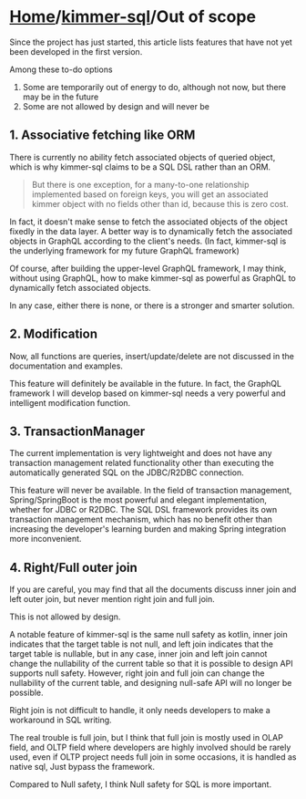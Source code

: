 # [Home](https://github.com/babyfish-ct/kimmer)/[kimmer-sql](./README.md)/Out of scope

Since the project has just started, this article lists features that have not yet been developed in the first version.

Among these to-do options

1. Some are temporarily out of energy to do, although not now, but there may be in the future
2. Some are not allowed by design and will never be

## 1. Associative fetching like ORM

There is currently no ability fetch associated objects of queried object, which is why kimmer-sql claims to be a SQL DSL rather than an ORM.

> But there is one exception, for a many-to-one relationship implemented based on foreign keys, you will get an associated kimmer object with no fields other than id, because this is zero cost.

In fact, it doesn't make sense to fetch the associated objects of the object fixedly in the data layer. A better way is to dynamically fetch the associated objects in GraphQL according to the client's needs. (In fact, kimmer-sql is the underlying framework for my future GraphQL framework)

Of course, after building the upper-level GraphQL framework, I may think, without using GraphQL, how to make kimmer-sql as powerful as GraphQL to dynamically fetch  associated objects.

In any case, either there is none, or there is a stronger and smarter solution.

## 2. Modification

Now, all functions are queries, insert/update/delete are not discussed in the documentation and examples.

This feature will definitely be available in the future. In fact, the GraphQL framework I will develop based on kimmer-sql needs a very powerful and intelligent modification function.

## 3. TransactionManager

The current implementation is very lightweight and does not have any transaction management related functionality other than executing the automatically generated SQL on the JDBC/R2DBC connection.

This feature will never be available. In the field of transaction management, Spring/SpringBoot is the most powerful and elegant implementation, whether for JDBC or R2DBC. The SQL DSL framework provides its own transaction management mechanism, which has no benefit other than increasing the developer's learning burden and making Spring integration more inconvenient.

## 4. Right/Full outer join

If you are careful, you may find that all the documents discuss inner join and left outer join, but never mention right join and full join.

This is not allowed by design.

A notable feature of kimmer-sql is the same null safety as kotlin, inner join indicates that the target table is not null, and left join indicates that the target table is nullable, but in any case, inner join and left join cannot change the nullability of the current table so that it is possible to design API supports null safety. However, right join and full join can change the nullability of the current table, and designing null-safe API will no longer be possible.

Right join is not difficult to handle, it only needs developers to make a workaround in SQL writing.

The real trouble is full join, but I think that full join is mostly used in OLAP field, and OLTP field where developers are highly involved should be rarely used, even if OLTP project needs full join in some occasions, it is handled as native sql, Just bypass the framework.

Compared to Null safety, I think Null safety for SQL is more important.
